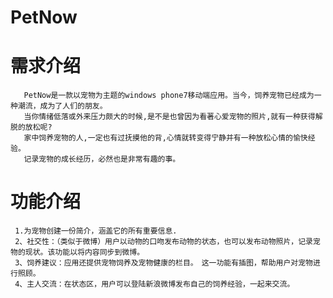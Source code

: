 ﻿PetNow
======

# 需求介绍
       PetNow是一款以宠物为主题的windows phone7移动端应用。当今，饲养宠物已经成为一种潮流，成为了人们的朋友。
       当你情绪低落或外来压力颇大的时候,是不是也曾因为看著心爱宠物的照片,就有一种获得解脱的放松呢?
       家中饲养宠物的人,一定也有过抚摸他的背,心情就转变得宁静并有一种放松心情的愉快经验。
       记录宠物的成长经历，必然也是非常有趣的事。

# 功能介绍
     1.为宠物创建一份简介，涵盖它的所有重要信息.
     2、社交性：（类似于微博）用户以动物的口吻发布动物的状态，也可以发布动物照片，记录宠物的现状。该功能以将内容同步到微博。
     3、饲养建议：应用还提供宠物饲养及宠物健康的栏目。　这一功能有插图，帮助用户对宠物进行照顾。
     4、主人交流：在状态区，用户可以登陆新浪微博发布自己的饲养经验，一起来交流。
